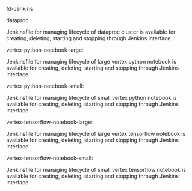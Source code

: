 fd-Jenkins

dataproc:

Jenkinsfile for managing lifecycle of dataproc cluster is available for creating, deleting, starting and stopping through Jenkins interface.

vertex-python-notebook-large:

Jenkinsfile for managing lifecycle of large vertex python notebook is available for creating, deleting, starting and stopping through Jenkins interface

vertex-python-notebook-small:

Jenkinsfile for managing lifecycle of small vertex python notebook is available for creating, deleting, starting and stopping through Jenkins interface

vertex-tensorflow-notebook-large:

Jenkinsfile for managing lifecycle of large vertex tensorflow notebook is available for creating, deleting, starting and stopping through Jenkins interface

vertex-tensorflow-notebook-small:

Jenkinsfile for managing lifecycle of small vertex tensorflow notebook is available for creating, deleting, starting and stopping through Jenkins interface
